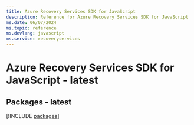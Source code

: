 ```yaml
---
title: Azure Recovery Services SDK for JavaScript
description: Reference for Azure Recovery Services SDK for JavaScript
ms.date: 06/07/2024
ms.topic: reference
ms.devlang: javascript
ms.service: recoveryservices
---
```

# Azure Recovery Services SDK for JavaScript - latest
## Packages - latest
[!INCLUDE [packages](recovery-services-index.md)]